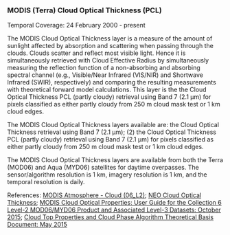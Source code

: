 ### MODIS (Terra) Cloud Optical Thickness (PCL)
Temporal Coverage: 24 February 2000 - present

The MODIS Cloud Optical Thickness layer is a measure of the amount of sunlight affected by absorption and scattering when passing through the clouds. Clouds scatter and reflect most visible light. Hence it is simultaneously retrieved with Cloud Effective Radius by simultaneously measuring the reflection function of a non-absorbing and absorbing spectral channel (e.g., Visible/Near Infrared (VIS/NIR) and Shortwave Infrared (SWIR), respectively) and comparing the resulting measurements with theoretical forward model calculations. This layer is the the Cloud Optical Thickness PCL (partly cloudy) retrieval using Band 7 (2.1 μm) for pixels classified as either partly cloudy from 250 m cloud mask test or 1 km cloud edges.

The MODIS Cloud Optical Thickness layers available are: the Cloud Optical Thickness retrieval using Band 7 (2.1 μm); (2) the Cloud Optical Thickness PCL (partly cloudy) retrieval using Band 7 (2.1 μm) for pixels classified as either partly cloudy from 250 m cloud mask test or 1 km cloud edges.

The MODIS Cloud Optical Thickness layers are available from both the Terra (MOD06) and Aqua (MYD06) satellites for daytime overpasses. The sensor/algorithm resolution is 1 km, imagery resolution is 1 km, and the temporal resolution is daily.

References: [MODIS Atmosphere - Cloud (06_L2)](https://modis-atmos.gsfc.nasa.gov/products/cloud);  [NEO Cloud Optical Thickness](http://neo.sci.gsfc.nasa.gov/view.php?datasetId=MYDAL2_M_CLD_OT); [MODIS Cloud Optical Properties: User Guide for the Collection 6 Level-2 MOD06/MYD06 Product and Associated Level-3 Datasets: October 2015](http://modis-atmos.gsfc.nasa.gov/_docs/C6MOD06OPUserGuide.pdf); [Cloud Top Properties and Cloud Phase Algorithm Theoretical Basis Document: May 2015](http://modis-atmos.gsfc.nasa.gov/_docs/MOD06-ATBD_2015_05_01.pdf)
